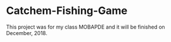 # Catchem-Fishing-Game
This project was for my class MOBAPDE and it will be finished on December, 2018.
